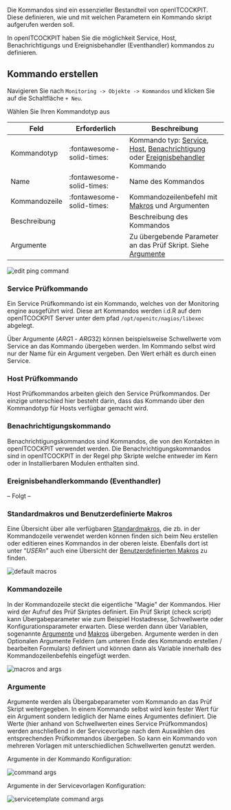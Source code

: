 Die Kommandos sind ein essenzieller Bestandteil von openITCOCKPIT. Diese definieren, wie und mit welchen Parametern ein Kommando skript aufgerufen werden soll. 

In openITCOCKPIT haben Sie die möglichkeit Service, Host, Benachrichtigungs und Ereignisbehandler (Eventhandler) kommandos zu definieren.

## Kommando erstellen

Navigieren Sie nach `Monitoring -> Objekte -> Kommandos` und klicken Sie auf die Schaltfläche `+ Neu`.

Wählen Sie Ihren Kommandotyp aus 

| Feld | Erforderlich | Beschreibung |
|---|---|---|
| Kommandotyp | :fontawesome-solid-times: | Kommando typ: [Service](#service-prüfkommando), [Host](#host-prüfkommando), [Benachrichtigung](#benachrichtigungskommando) oder [Ereignisbehandler](#ereignisbehandlerkommando-(eventhandler)) Kommando |
| Name | :fontawesome-solid-times: | Name des Kommandos |
| Kommandozeile | :fontawesome-solid-times: | Kommandozeilenbefehl mit [Makros](#standardmakros-und-benutzerdefinierte-makros) und Argumenten |
| Beschreibung |  | Beschreibung des Kommandos |
| Argumente |  | Zu übergebende Parameter an das Prüf Skript. Siehe [Argumente](#argumente) |

![edit ping command](/images/commands-edit-ping.png)

### Service Prüfkommando

Ein Service Prüfkommando ist ein Kommando, welches von der Monitoring engine ausgeführt wird. Diese art Kommandos werden i.d.R auf dem openITCOCKPIT Server unter dem pfad `/opt/openitc/nagios/libexec` abgelegt. 

Über Argumente ($ARG1$ - $ARG32$) können beispielsweise Schwellwerte vom Service an das Kommando übergeben werden. Im Kommando selbst wird nur der Name für ein Argument vergeben. Den Wert erhält es durch einen Service.


### Host Prüfkommando

Host Prüfkommandos arbeiten gleich den Service Prüfkommandos. Der einzige unterschied hier besteht darin, dass das Kommando über den Kommandotyp für Hosts verfügbar gemacht wird.

### Benachrichtigungskommando

Benachrichtigungskommandos sind Kommandos, die von den Kontakten in openITCOCKPIT verwendet werden. Die Benachrichtigungskommandos sind in openITCOCKPIT in der Regel php Skripte welche entweder im Kern oder in Installierbaren Modulen enthalten sind.

### Ereignisbehandlerkommando (Eventhandler)

– Folgt – 

### Standardmakros und Benutzerdefinierte Makros

Eine Übersicht über alle verfügbaren [Standardmakros](../macros/#standard-makros), die zb. in der Kommandozeile verwendet werden können finden sich beim Neu erstellen oder editieren eines Kommandos in der oberen leiste. Ebenfalls dort ist unter “$USERn$” auch eine Übersicht der [Benutzerdefinierten Makros](../macros/) zu finden.

![default macros](/images/UserDefinedMacros-DefaultMacroOverview.png)


### Kommandozeile

In der Kommandozeile steckt die eigentliche "Magie" der Kommandos. Hier wird der Aufruf des Prüf Skriptes definiert. Ein Prüf Skript (check script) kann Übergabeparameter wie zum Beispiel Hostadresse, Schwellwerte oder Konfigurationsparameter erwarten. Diese werden dann über Variablen, sogenannte [Argumente](#argumente) und [Makros](#standardmakros-und-benutzerdefinierte-makros) übergeben. Argumente werden in den Optionalen Argumente Feldern (am unteren Ende des Kommando erstellen / bearbeiten Formulars) definiert und können dann als Variable innerhalb des Kommandozeilenbefehls eingefügt werden.

![macros and args](/images/commands-commandline-macros-args.png)


### Argumente 

Argumente werden als Übergabeparameter vom Kommando an das Prüf Skript weitergegeben. In einem Kommando selbst wird kein fester Wert für ein Argument sondern lediglich der Name eines Argumentes definiert. Die Werte (hier anhand von Schwellwerten eines Service Prüfkommandos) werden anschließend in der Servicevorlage nach dem Auswählen des entsprechenden Prüfkommandos übergeben. So kann ein Kommando von mehreren Vorlagen mit unterschiedlichen Schwellwerten genutzt werden. 

Argumente in der Kommando Konfiguration:

![command args](/images/commandargs.png)

Argumente in der Servicevorlagen Konfiguration:

![servicetemplate command args](/images/servicetemplate-commandargs.png)